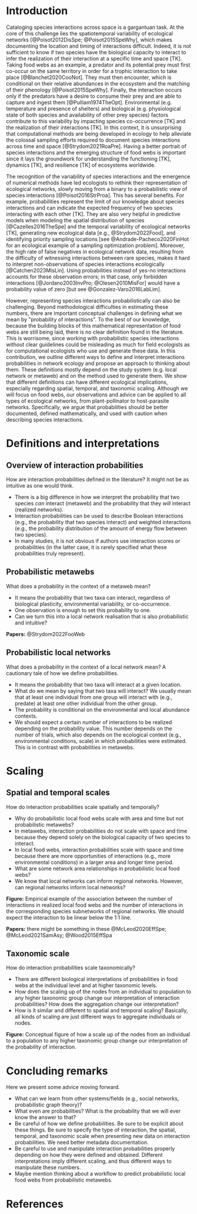 # Introduction

Cataloging species interactions across space is a gargantuan task. At the core
of this challenge lies the spatiotemporal variability of ecological networks
[@Poisot2012DisSpe; @Poisot2015SpeWhy], which makes documenting the location and
timing of interactions difficult. Indeed, it is not sufficient to know if two
species have the biological capacity to interact to infer the realization of
their interaction at a specific time and space [TK]. Taking food webs as an
example, a predator and its potential prey must first co-occur on the same
territory in order for a trophic interaction to take place
[@Blanchet2020CooNot]. They must then encounter, which is conditional on their
relative abundances in the ecosystem and the matching of their phenology
[@Poisot2015SpeWhy]. Finally, the interaction occurs only if the predators have
a desire to consume their prey and are able to capture and ingest them
[@Pulliam1974TheOpt]. Environmental (e.g. temperature and presence of shelters)
and biological (e.g. physiological state of both species and availability of
other prey species) factors contribute to this variability by impacting species
co-occurrence [TK] and the realization of their interactions [TK]. In this
context, it is unsurprising that computational methods are being developed in
ecology to help alleviate the colossal sampling efforts required to document
species interactions across time and space [@Strydom2021RoaPre]. Having a better
portrait of species interactions and the emerging structure of food webs is
important since it lays the groundwork for understanding the functioning [TK],
dynamics [TK], and resilience [TK] of ecosystems worldwide. 

The recognition of the variability of species interactions and the emergence of
numerical methods have led ecologists to rethink their representation of
ecological networks, slowly moving from a binary to a probabilistic view of
species interactions [@Poisot2016StrProa]. This has several benefits. For
example, probabilities represent the limit of our knowledge about species
interactions and can indicate the expected frequency of two species interacting
with each other [TK]. They are also very helpful in predictive models when
modeling the spatial distribution of species [@Cazelles2016TheSpe] and the
temporal variability of ecological networks [TK], generating new ecological data
[e.g., @Strydom2022Food], and identifying priority sampling locations [see
@Andrade-Pacheco2020FinHot for an ecological example of a sampling optimization
problem]. Moreover, the high rate of false negatives in ecological network data,
resulting from the difficulty of witnessing interactions between rare species,
makes it hard to interpret non-observations of species interactions ecologically
[@Catchen2023MisLin]. Using probabilities instead of yes-no interactions
accounts for these observation errors; in that case, only forbidden interactions
[@Jordano2003InvPro; @Olesen2010MisFor] would have a probability value of zero
[but see @Gonzalez-Varo2016LabLim]. 

However, representing species interactions probabilistically can also be
challenging. Beyond methodological difficulties in estimating these numbers,
there are important conceptual challenges in defining what we mean by
"probability of interactions". To the best of our knowledge, because the
building blocks of this mathematical representation of food webs are still being
laid, there is no clear definition found in the literature. This is worrisome,
since working with probabilistic species interactions without clear guidelines
could be misleading as much for field ecologists as for computational ecologists
who use and generate these data. In this contribution, we outline different ways
to define and interpret interactions probabilities in network ecology and
propose an approach to thinking about them. These definitions mostly depend on
the study system (e.g. local network or metaweb) and on the method used to
generate them. We show that different definitions can have different ecological
implications, especially regarding spatial, temporal, and taxonomic scaling.
Although we will focus on food webs, our observations and advice can be applied
to all types of ecological networks, from plant-pollinator to host-parasite
networks. Specifically, we argue that probabilities should be better documented,
defined mathematically, and used with caution when describing species
interactions. 

# Definitions and interpretations

## Overview of interaction probabilities

How are interaction probabilities defined in the literature? It might not be as
intuitive as one would think.

- There is a big difference in how we interpret the probability that two species
  *can* interact (metaweb) and the probability that they *will* interact
  (realized networks).
- Interaction probabilities can be used to describe Boolean interactions (e.g.,
  the probability that two species interact) and weighted interactions (e.g.,
  the probability distribution of the amount of energy flow between two
  species).
- In many studies, it is not obvious if authors use interaction
  scores or probabilities (in the latter case, it is rarely specified what these
  probabilities truly represent).

## Probabilistic metawebs

What does a probability in the context of a metaweb mean?

- It means the probability that two taxa can interact, regardless of biological
  plasticity, environmental variability, or co-occurrence.
- One observation is enough to set this probability to one.
- Can we turn this into a local network realisation that is also probabilistic
  and intuitive?

**Papers:** @Strydom2022FooWeb

## Probabilistic local networks

What does a probability in the context of a local network mean? A cautionary
tale of how we define probabilities.

- It means the probability that two taxa will interact at a given location.
- What do we mean by saying that two taxa will interact? We usually mean that at least one individual from
  one group will interact with (e.g., predate) at least one other individual
  from the other group.
- The probability is conditional on the environmental and local abundance
  contexts.
- We should expect a certain number of interactions to be realized depending on the
  probability value. This number depends on the number of trials, which also depends on
  the ecological context (e.g., environmental conditions,
  scale) in which probabilities were estimated. This is in contrast with
  probabilities in metawebs.

# Scaling

## Spatial and temporal scales

How do interaction probabilities scale spatially and temporally?

- Why do probabilistic local food webs scale with area and time but not
  probabilistic metawebs?
- In metawebs, interaction probabilities do not scale with space and time because
  they depend solely on the biological capacity of two species to interact.
- In local food webs, interaction probabilities scale with space and time because there
  are more opportunities of interactions (e.g., more environmental conditions)
  in a larger area and longer time period.
- What are some network area relationships in probabilistic local food webs?
- We know that local networks can inform regional networks. However, can regional networks inform
  local networks?

**Figure:** Empirical example of the association between the number of
interactions in realized local food webs and the number of interactions in the
corresponding species subnetworks of regional networks. We should expect the
interaction to be linear below the 1:1 line.

**Papers:** there might be something in these @McLeod2020EffSpe;
@McLeod2021SamAsy; @Wood2015EffSpa

## Taxonomic scale

How do interaction probabilities scale taxonomically?

- There are different biological interpretations of probabilities in food webs at the
  individual level and at higher taxonomic levels.
- How does the scaling up of the nodes from an individual to population to
  any higher taxonomic group change our interpretation of interaction probabilities?
  How does the aggregation change our interpretation?
- How is it similar and different to spatial and temporal scaling? Basically, all kinds of
  scaling are just different ways to aggregate individuals or nodes.

**Figure:** Conceptual figure of how a scale up of the nodes from an individual
to a population to any higher taxonomic group change our interpretation of the
probability of interaction.

# Concluding remarks

Here we present some advice moving forward.

- What can we learn from other systems/fields (e.g., social networks, probabilistic graph theory)?
- What even are probabilities? What is the probability that we will ever
  know the answer to that?
- Be careful of how we define probabilities. Be sure to be explicit about these
  things. Be sure to specify the type of interaction, the spatial, temporal, and
  taxonomic scale when presenting new data on interaction probabilities. We need
  better metadata documentation.
- Be careful to use and manipulate interaction probabilities properly depending
  on how they were defined and obtained. Different interpretations imply different scaling,
  and thus different ways to manipulate these numbers.
- Maybe mention thinking about a workflow to predict probabilistic local
  food webs from probabilistic metawebs.

# References
